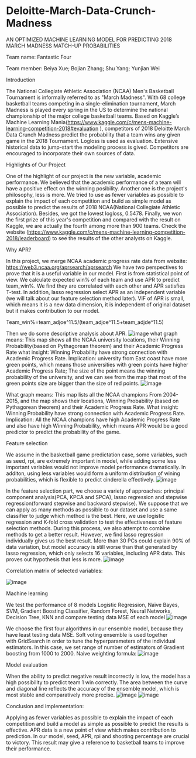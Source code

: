 # Deloitte-March-Data-Crunch-Madness

AN OPTIMIZED MACHINE LEARNING MODEL FOR PREDICTING 2018 MARCH MADNESS MATCH-UP PROBABILITIES

Team name: Fantastic Four

Team member: Beiya Xue; Bojian Zhang; Shu Yang; Yunjian Wei

Introduction

The National Collegiate Athletic Association (NCAA) Men's Basketball Tournament is informally referred to as "March Madness". With 68 college basketball teams competing in a single-elimination tournament, March Madness is played every spring in the US to determine the national championship of the major college basketball teams. Based on Kaggle’s Machine Learning Mania(https://www.kaggle.com/c/mens-machine-learning-competition-2018#evaluation ), competitors of 2018 Deloitte March Data Crunch Madness predict the probability that a team wins any given game in the 2018 Tournament. Logloss is used as evaluation. Extensive historical data to jump-start the modeling process is gived. Competitors are encouraged to incorporate their own sources of data.

Highlights of Our Project

One of the highlight of our project is the new variable, academic performance. We believed that the academic performance of a team will have a positive effect on the winning posibility. Another one is the project's philosophy, less is more. We tried to use as fewer variables as possible to explain the impact of each competition and build as simple model as possible to predict the results of 2018 NCAA(National Collegiate Athletic Association). Besides, we got the lowest logloss, 0.5478. Finally, we won the first prize of this year's competition and compared with the result on Kaggle, we are actually the fourth among more than 900 teams. Check the website (https://www.kaggle.com/c/mens-machine-learning-competition-2018/leaderboard) to see the results of the other analysts on Kaggle.

Why APR?

In this project, we merge NCAA academic progress rate data from website: https://web3.ncaa.org/aprsearch/aprsearch
We have two perspectives to prove that it is a useful variable in our model. First is from statistical point of view. We calculate expected win% of each team and use APR to predict team_win%. We find they are correlated with each other and APR satisfies T-test. In addition, lasso regression select APR as an independent variable (we will talk about our feature selection method later). VIF of APR is small, which means it is a new data dimension, it is independent of original dataset but it makes contribution to our model. 

Team_win%=team_adjoe^11.5/(team_adjoe^11.5+team_adjde^11.5)

Then we do some descriptive analysis about APR.
![image](https://github.com/zhangbojian/march-data-crunch-madness/blob/master/Picture1.jpg)
what graph means: This map shows all the NCAA university locations, their Winning Probability(based on Pythagorean theorem) and their Academic Progress Rate
what insight: Winning Probability have strong connection with Academic Progress Rate.
Implication: university from East coast have more green points, which means those universities with green points have higher Academic Progress Rate; The size of the point means the winning probability of the university, and we can see from the map that most of the green points size are bigger than the size of red points.
![image](https://github.com/zhangbojian/march-data-crunch-madness/blob/master/Picture2.jpg)

What graph means: This map lists all the NCAA champions From 2004-2015, and the map shows their locations, Winning Probability (based on Pythagorean theorem) and their Academic Progress Rate.
What insight: Winning Probability have strong connection with Academic Progress Rate.
Implication: All the NCAA champions have high Academic Progress Rate and also have high Winning Probability, which means APR would be a good predictor to predict the probability of the game.

Feature selection

We assume in the basketball game predictation case, some variables, such as seed, rpi, are extremely important in model, while adding some less important variables would not improve model performance dramatically. In additon, using less variables would form a uniform distribution of wining probabilities, which is flexible to predict cinderella effectively.
![image](https://github.com/zhangbojian/march-data-crunch-madness/blob/master/Picture8.jpg)

In the feature selection part, we choose a variety of approaches: principal component analysis(PCA, KPCA and SPCA), lasso regression and stepwise regression(forward stepwise and backward stepwise). We suppose that we can apply as many methods as possible to our dataset and use a same classifier to judge which method is the best. Here, we use logistic regression and K-fold cross validation to test the effectiveness of feature selection methods. During this process, we also attempt to combine methods to get a better result. However, we find lasso regression individually gives us the best result. More than 30 PCs could explain 90% of data variation, but model accuracy is still worse than that generated by lasso regression, which only selects 16 variables, including APR data. This proves out hypothesis that less is more.
![image](https://github.com/zhangbojian/march-data-crunch-madness/blob/master/Picture7.jpg)

Correlation matrix of selected variables:


![image](https://github.com/zhangbojian/march-data-crunch-madness/blob/master/Picture9.jpg)

Machine learning

We test the performance of 8 models
Logistic Regression, Naïve Bayes, SVM, Gradient Boosting Classifier, Random Forest, Neural Networks, Decision Tree, KNN
and compare testing data MSE of each model
![image](https://github.com/zhangbojian/march-data-crunch-madness/blob/master/Picture5.jpg)

We choose the first four algorithms in our ensemble model, because they have least testing data MSE.
Soft voting ensemble is used together with GridSearch in order to tune the hyperparameters of the individual estimators. In this case, we set range of number of estimators of Gradient boosting from 1000 to 2000.
Naive weighting formula:
![image](https://github.com/zhangbojian/march-data-crunch-madness/blob/master/Picture4.jpg)

Model evaluation

When the ability to predict negative result incorrectly is low, the model has a high possibility to predict team 1 win correctly.
The area between the curve and diagonal line reflects the accuracy of the ensemble model, which is most stable and comparatively more precise.
![image](https://github.com/zhangbojian/march-data-crunch-madness/blob/master/Picture6.jpg)
![image](https://github.com/zhangbojian/march-data-crunch-madness/blob/master/Picture10.jpg)

Conclusion and implementation:

Applying as fewer variables as possible to explain the impact of each competition and build a model as simple as possible to predict the results is effective.
APR data is a new point of view which makes contribution to prediction.
In our model, seed, APR, rpi and shooting percentage are crucial to victory. This result may give a reference to basketball teams to improve their performance.





